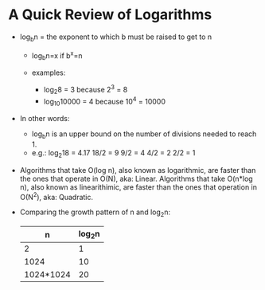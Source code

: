 # A Quick Review of Logarithms

* log<sub>b</sub>n = the exponent to which b must be raised to get to n

  * log<sub>b</sub>n=x     if     b<sup>x</sup>=n
  
  * examples:
    * log<sub>2</sub>8 = 3 because 2<sup>3</sup> = 8
    * log<sub>10</sub>10000 = 4 because 10<sup>4</sup> = 10000


* In other words:
  * log<sub>b</sub>n is an upper bound on the number of divisions needed to reach 1.
  * e.g.: log<sub>2</sub>18 = 4.17
    18/2 = 9    9/2 = 4    4/2 = 2    2/2 = 1

* Algorithms that take O(log n), also known as logarithmic, are faster than the ones that operate in O(N), aka: Linear.
  Algorithms that take O(n*log n), also known as linearithimic, are faster than the ones that operation in O(N<sup>2</sup>), aka: Quadratic.


* Comparing the growth pattern of n and log<sub>2</sub>n:

  | n         | log<sub>2</sub>n |
  |-----------|------------------|
  | 2         | 1                |
  | 1024      | 10               |
  | 1024*1024 | 20               |


